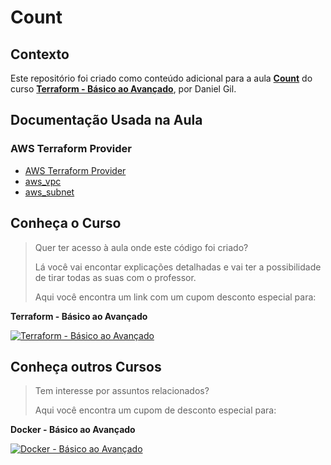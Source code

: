 # Count

## Contexto

Este repositório foi criado como conteúdo adicional para a aula [**Count**](https://www.udemy.com/course/terraform-do-basico-ao-avancado/learn/lecture/30183772#overview) do curso [**Terraform - Básico ao Avançado**](https://www.udemy.com/course/terraform-do-basico-ao-avancado/?couponCode=TERRAFORM_FEV24), por Daniel Gil.

## Documentação Usada na Aula

### AWS Terraform Provider

- [AWS Terraform Provider](https://registry.terraform.io/providers/hashicorp/aws/latest/docs)
- [aws_vpc](https://registry.terraform.io/providers/hashicorp/aws/latest/docs/resources/vpc)
- [aws_subnet](https://registry.terraform.io/providers/hashicorp/aws/latest/docs/resources/subnet)

## Conheça o Curso

> Quer ter acesso à aula onde este código foi criado?
>
> Lá você vai encontar explicações detalhadas e vai ter a possibilidade de tirar todas as suas com o professor.
>
> Aqui você encontra um link com um cupom desconto especial para:

**Terraform - Básico ao Avançado**

[![Terraform - Básico ao Avançado](https://danielgilcursos.blob.core.windows.net/images/terraform-basico-ao-avancado.png)](https://www.udemy.com/course/terraform-do-basico-ao-avancado/?couponCode=TERRAFORM_FEV24)

## Conheça outros Cursos

> Tem interesse por assuntos relacionados?
>
> Aqui você encontra um cupom de desconto especial para:

**Docker - Básico ao Avançado**

[![Docker - Básico ao Avançado](https://danielgilcursos.blob.core.windows.net/images/docker-basico-ao-avancado.png)](https://www.udemy.com/course/docker-do-basico-ao-avancado/?couponCode=DOCKER_FEV24)
